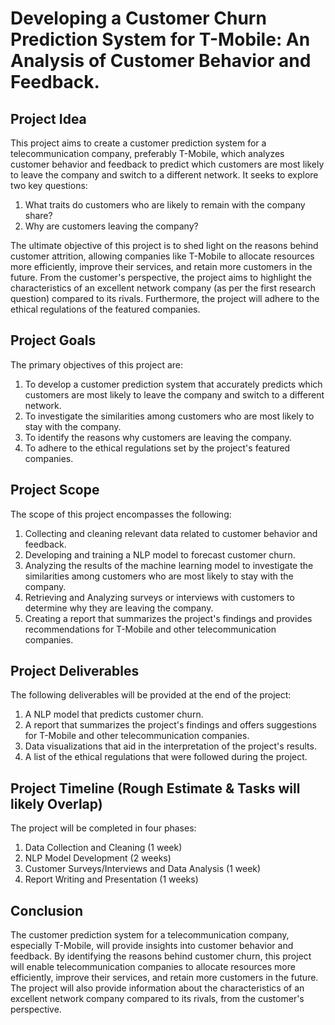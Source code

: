 # Developing a Customer Churn Prediction System for T-Mobile: An Analysis of Customer Behavior and Feedback.

## Project Idea
This project aims to create a customer prediction system for a telecommunication company, preferably T-Mobile, which analyzes customer behavior and feedback to predict which customers are most likely to leave the company and switch to a different network. It seeks to explore two key questions:

1. What traits do customers who are likely to remain with the company share?
1. Why are customers leaving the company?

The ultimate objective of this project is to shed light on the reasons behind customer attrition, allowing companies like T-Mobile to allocate resources more efficiently, improve their services, and retain more customers in the future. From the customer's perspective, the project aims to highlight the characteristics of an excellent network company (as per the first research question) compared to its rivals. Furthermore, the project will adhere to the ethical regulations of the featured companies.

## Project Goals
The primary objectives of this project are:

1. To develop a customer prediction system that accurately predicts which customers are most likely to leave the company and switch to a different network.
2. To investigate the similarities among customers who are most likely to stay with the company.
3. To identify the reasons why customers are leaving the company.
4. To adhere to the ethical regulations set by the project's featured companies.

## Project Scope
The scope of this project encompasses the following:

1. Collecting and cleaning relevant data related to customer behavior and feedback.
2. Developing and training a NLP model to forecast customer churn.
3. Analyzing the results of the machine learning model to investigate the similarities among customers who are most likely to stay with the company.
4. Retrieving and Analyzing surveys or interviews with customers to determine why they are leaving the company.
5. Creating a report that summarizes the project's findings and provides recommendations for T-Mobile and other telecommunication companies.

## Project Deliverables
The following deliverables will be provided at the end of the project:

1. A NLP model that predicts customer churn.
2. A report that summarizes the project's findings and offers suggestions for T-Mobile and other telecommunication companies.
3. Data visualizations that aid in the interpretation of the project's results.
4. A list of the ethical regulations that were followed during the project.

## Project Timeline (Rough Estimate & Tasks will likely Overlap)
The project will be completed in four phases:

1. Data Collection and Cleaning (1 week)
2. NLP Model Development (2 weeks)
3. Customer Surveys/Interviews and Data Analysis (1 week)
4. Report Writing and Presentation (1 weeks)

## Conclusion
The customer prediction system for a telecommunication company, especially T-Mobile, will provide insights into customer behavior and feedback. By identifying the reasons behind customer churn, this project will enable telecommunication companies to allocate resources more efficiently, improve their services, and retain more customers in the future. The project will also provide information about the characteristics of an excellent network company compared to its rivals, from the customer's perspective.
